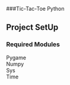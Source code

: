 ###Tic-Tac-Toe Python
## Project SetUp
### Required Modules
Pygame<br/>
Numpy<br/>
Sys<br/>
Time<br/>


